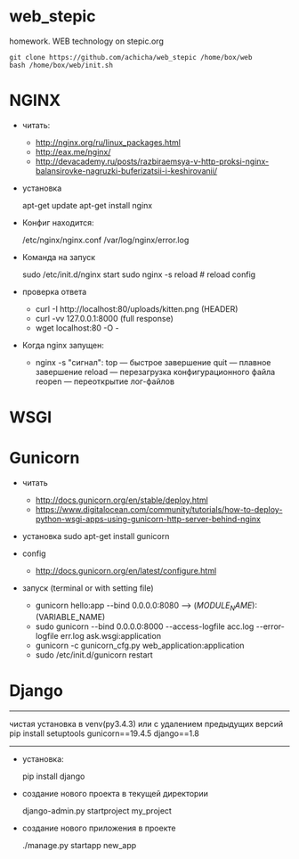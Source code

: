 # web_stepic

homework. WEB technology on stepic.org

	git clone https://github.com/achicha/web_stepic /home/box/web
	bash /home/box/web/init.sh


# NGINX
- читать:
	* http://nginx.org/ru/linux_packages.html
	* http://eax.me/nginx/
	* http://devacademy.ru/posts/razbiraemsya-v-http-proksi-nginx-balansirovke-nagruzki-buferizatsii-i-keshirovanii/

- установка

	apt-get update
	apt-get install nginx

- Конфиг находится:

	/etc/nginx/nginx.conf
	/var/log/nginx/error.log

- Команда на запуск

	sudo /etc/init.d/nginx start
	sudo nginx -s reload # reload config

- проверка ответа
	* curl -I http://localhost:80/uploads/kitten.png     (HEADER)
	* curl -vv 127.0.0.1:8000      (full response)
	* wget localhost:80 -O -

- Когда nginx запущен:
	- nginx -s "сигнал":
		top — быстрое завершение
		quit — плавное завершение
		reload — перезагрузка конфигурационного файла
		reopen — переоткрытие лог-файлов

# WSGI

# Gunicorn

- читать
	* http://docs.gunicorn.org/en/stable/deploy.html
	* https://www.digitalocean.com/community/tutorials/how-to-deploy-python-wsgi-apps-using-gunicorn-http-server-behind-nginx

- установка
	sudo apt-get install gunicorn

- config
	* http://docs.gunicorn.org/en/latest/configure.html

- запуск (terminal or with setting file)
	* gunicorn hello:app --bind 0.0.0.0:8080   -->  $(MODULE_NAME):$(VARIABLE_NAME)
	* sudo gunicorn --bind 0.0.0.0:8000 --access-logfile acc.log --error-logfile err.log ask.wsgi:application
	* gunicorn -c gunicorn_cfg.py web_application:application
	* sudo /etc/init.d/gunicorn restart

# Django

----------------------
чистая установка в venv(py3.4.3) или с удалением предыдущих версий
pip install setuptools gunicorn==19.4.5 django==1.8

----------------------

- установка:

	pip install django

- создание нового проекта в текущей директории

	django-admin.py startproject my_project

- создание нового приложения в проекте

	./manage.py startapp new_app